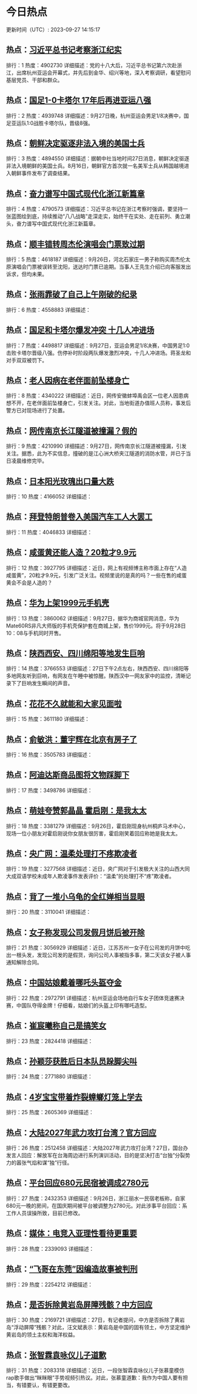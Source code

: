 # 今日热点

更新时间（UTC）: 2023-09-27 14:15:17

## 热点：[习近平总书记考察浙江纪实](https://cn.bing.com/search?q=习近平总书记考察浙江纪实)
排行：1
热度：4902730
详细描述：党的十八大后，习近平总书记第六次赴浙江，出席杭州亚运会开幕式，并先后到金华、绍兴等地，深入考察调研，看望慰问基层党员、干部和群众。

## 热点：[国足1-0卡塔尔 17年后再进亚运八强](https://cn.bing.com/search?q=国足1-0卡塔尔17年后再进亚运八强)
排行：2
热度：4939748
详细描述：9月27日晚，杭州亚运会男足1/8决赛中，国足亚运队1:0战胜卡塔尔队，晋级8强。

## 热点：[朝鲜决定驱逐非法入境的美国士兵](https://cn.bing.com/search?q=朝鲜决定驱逐非法入境的美国士兵)
排行：3
热度：4894550
详细描述：据朝中社当地时间27日消息，朝鲜决定驱逐非法入境朝鲜的美国士兵。8月16日，朝鲜官方首次就一名美军士兵从韩国越境进入朝鲜事件发布了调查结果。

## 热点：[奋力谱写中国式现代化浙江新篇章](https://cn.bing.com/search?q=奋力谱写中国式现代化浙江新篇章)
排行：4
热度：4790573
详细描述：习近平总书记在浙江考察时强调，要坚持一张蓝图绘到底，持续推动“八八战略”走深走实，始终干在实处、走在前列、勇立潮头，奋力谱写中国式现代化浙江新篇章。

## 热点：[顺丰错转周杰伦演唱会门票致过期](https://cn.bing.com/search?q=顺丰错转周杰伦演唱会门票致过期)
排行：5
热度：4618187
详细描述：9月26日，河北石家庄一男子称购买周杰伦太原演唱会门票被误转至沈阳，送达时门票已逾期。当事人王先生介绍已向客服发出诉求，但均未果。

## 热点：[张雨霏破了自己上午刚破的纪录](https://cn.bing.com/search?q=张雨霏破了自己上午刚破的纪录)
排行：6
热度：4558883
详细描述：

## 热点：[国足和卡塔尔爆发冲突 十几人冲进场](https://cn.bing.com/search?q=国足和卡塔尔爆发冲突十几人冲进场)
排行：7
热度：4498817
详细描述：9月27日，亚运会男足1/8决赛，中国男足1:0击败卡塔尔晋级八强。伤停补时阶段两队爆发激烈冲突，十几人冲进场。蒋圣龙和对手双双被罚下。

## 热点：[老人因病在老伴面前坠楼身亡](https://cn.bing.com/search?q=老人因病在老伴面前坠楼身亡)
排行：8
热度：4340222
详细描述：近日，网传安徽蚌埠禹会区一位老人因患病想不开，在老伴面前坠楼身亡，引发关注。对此，当地街道办值班人员称，事发后警方已对现场进行了处置。

## 热点：[网传南京长江隧道被撞漏？假的](https://cn.bing.com/search?q=网传南京长江隧道被撞漏？假的)
排行：9
热度：4210990
详细描述：9月27日，网传南京长江隧道被撞漏，引发关注。据悉，此为不实信息，撞破的是江心洲大桥夹江隧道的消防水管，并已于当日凌晨维修完毕。

## 热点：[日本阳光玫瑰出口量大跌](https://cn.bing.com/search?q=日本阳光玫瑰出口量大跌)
排行：10
热度：4166052
详细描述：

## 热点：[拜登特朗普卷入美国汽车工人大罢工](https://cn.bing.com/search?q=拜登特朗普卷入美国汽车工人大罢工)
排行：11
热度：4046833
详细描述：

## 热点：[咸蛋黄还能人造？20粒才9.9元](https://cn.bing.com/search?q=咸蛋黄还能人造？20粒才9.9元)
排行：12
热度：3927795
详细描述：近日，网上有视频博主称市面上存在“人造咸蛋黄”，20粒才9.9元，引发广泛关注。视频里说的是真的吗？一些在售的咸蛋黄会不会是人造的？

## 热点：[华为上架1999元手机壳](https://cn.bing.com/search?q=华为上架1999元手机壳)
排行：13
热度：3860062
详细描述：9月27日，据华为商城官网消息，华为Mate60RS非凡大师版的手机壳保护套在商城上架，售价1999元。将于9月28日10：08与手机同时开售。

## 热点：[陕西西安、四川绵阳等地发生巨响](https://cn.bing.com/search?q=陕西西安、四川绵阳等地发生巨响)
排行：14
热度：3766553
详细描述：27日下午2点左右，陕西西安、四川绵阳等多地网友听到巨响，有网友在午睡中被惊醒。陕西汉中一网友家中的监控，清晰记录下了巨响发生瞬间的声音。

## 热点：[花花不久就能和大家见面啦](https://cn.bing.com/search?q=花花不久就能和大家见面啦)
排行：15
热度：3611180
详细描述：

## 热点：[俞敏洪：董宇辉在北京有房子了](https://cn.bing.com/search?q=俞敏洪：董宇辉在北京有房子了)
排行：16
热度：3505783
详细描述：

## 热点：[阿迪达斯商品图将文物踩脚下](https://cn.bing.com/search?q=阿迪达斯商品图将文物踩脚下)
排行：17
热度：3498786
详细描述：

## 热点：[萌娃夸赞郭晶晶 霍启刚：是我太太](https://cn.bing.com/search?q=萌娃夸赞郭晶晶霍启刚：是我太太)
排行：18
热度：3381279
详细描述：9月26日，霍启刚现身杭州桐庐马术中心，现场一位小朋友对霍启刚说你女朋友很厉害，霍启刚笑着回应称她是我太太。

## 热点：[央广网：温柔处理打不疼欺凌者](https://cn.bing.com/search?q=央广网：温柔处理打不疼欺凌者)
排行：19
热度：3277568
详细描述：近日，央广网对于引发极大关注的山西大同大成双语学校未成年人欺凌事件发表评价：“温柔”的处理打不“疼”欺凌者。

## 热点：[背了一堆小乌龟的全红婵相当显眼](https://cn.bing.com/search?q=背了一堆小乌龟的全红婵相当显眼)
排行：20
热度：3110041
详细描述：

## 热点：[女子称发现公司发假月饼后被开除](https://cn.bing.com/search?q=女子称发现公司发假月饼后被开除)
排行：21
热度：3056929
详细描述：近日，江苏苏州一女子在公司发的月饼中吃出一根头发，发现公司发的是假货，询问公司人事被指多事，第二天该女子被人事通知解除合同。

## 热点：[中国姑娘戴着哪吒头盔夺金](https://cn.bing.com/search?q=中国姑娘戴着哪吒头盔夺金)
排行：22
热度：2972791
详细描述：杭州亚运会场地自行车女子团体竞速赛决赛，中国队夺得金牌！仔细看，姑娘们的头盔上印有哪吒造型。

## 热点：[崔宸曦称自己是搞笑女](https://cn.bing.com/search?q=崔宸曦称自己是搞笑女)
排行：23
热度：2824418
详细描述：

## 热点：[孙颖莎获胜后日本队员跺脚尖叫](https://cn.bing.com/search?q=孙颖莎获胜后日本队员跺脚尖叫)
排行：24
热度：2771880
详细描述：

## 热点：[4岁宝宝带着炸裂蟑螂灯笼上学去](https://cn.bing.com/search?q=4岁宝宝带着炸裂蟑螂灯笼上学去)
排行：25
热度：2605369
详细描述：

## 热点：[大陆2027年武力攻打台湾？官方回应](https://cn.bing.com/search?q=大陆2027年武力攻打台湾？官方回应)
排行：26
热度：2512458
详细描述：大陆2027年武力攻打台湾？27日，国台办发言人回应：解放军在台海周边进行系列演训活动，目的是坚决打击“台独”分裂势力的嚣张气焰和谋“独”行径。

## 热点：[平台回应680元民宿被调成2780元](https://cn.bing.com/search?q=平台回应680元民宿被调成2780元)
排行：27
热度：2432353
详细描述：9月26日，浙江丽水一民宿老板称，自家680元一晚的房间，在国庆期间被平台被调整为2780元。对此涉事平台回应：系工作人员误操所致，目前已修改。

## 热点：[媒体：电竞入亚理性看待更重要](https://cn.bing.com/search?q=媒体：电竞入亚理性看待更重要)
排行：28
热度：2339093
详细描述：

## 热点：[“飞哥在东莞”因编造故事被判刑](https://cn.bing.com/search?q=“飞哥在东莞”因编造故事被判刑)
排行：29
热度：2254212
详细描述：

## 热点：[是否拆除黄岩岛屏障残骸？中方回应](https://cn.bing.com/search?q=是否拆除黄岩岛屏障残骸？中方回应)
排行：30
热度：2169721
详细描述：27日，有记者提问，中方是否拆除了黄岩岛“浮动屏障”残骸？对此，汪文斌表示：黄岩岛是中国的固有领土，中方坚定维护黄岩岛的领土主权和海洋权益。

## 热点：[张智霖袁咏仪儿子道歉](https://cn.bing.com/search?q=张智霖袁咏仪儿子道歉)
排行：31
热度：2083318
详细描述：近日，一段张智霖袁咏仪儿子张慕童模仿rap歌手做出“眯眯眼”手势视频引热议。对此，张慕童道歉：我作为中国人要有担当，有错要认，有错更要改。

